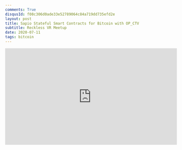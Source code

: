 ```yaml
---
comments: True
disqusId: f08c306d0ade33e52789064c84a719dd735efd2e
layout: post
title: Sapio Stateful Smart Contracts for Bitcoin with OP_CTV
subtitle: Reckless VR Meetup
date: 2020-07-11
tags: bitcoin
---
```

<iframe width="560" height="315" src="https://www.youtube.com/embed/4vDuttlImPc" title="YouTube video player" frameborder="0" allow="accelerometer; autoplay; clipboard-write; encrypted-media; gyroscope; picture-in-picture" allowfullscreen></iframe>
